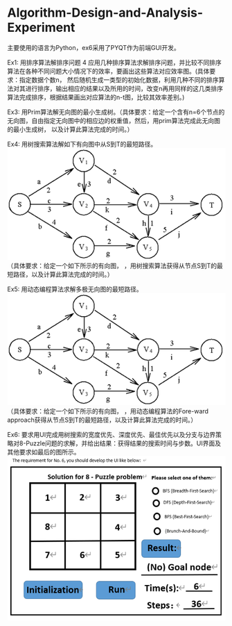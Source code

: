 # Algorithm-Design-and-Analysis-Experiment
主要使用的语言为Python，ex6采用了PYQT作为前端GUI开发。

Ex1:
用排序算法解排序问题	4	应用几种排序算法求解排序问题，并比较不同排序算法在各种不同问题大小情况下的效率，要画出这些算法对应效率图。(具体要求：指定数据个数n， 然后随机生成一类型的初始化数据，利用几种不同的排序算法对其进行排序，输出相应的结果以及所用的时间，改变n再用同样的这几类排序算法完成排序，根据结果画出对应算法的n-t图，比较其效率差别。)

Ex3:
用Prim算法解无向图的最小生成树。（具体要求：给定一个含有n=6个节点的无向图，自由指定无向图中的相应边的权重值，然后，用prim算法完成此无向图的最小生成树， 以及计算此算法完成的时间。）

Ex4:
用树搜索算法解如下有向图中从S到T的最短路径。
<br>
![image](https://github.com/GREATCJZ/Algorithm-Design-and-Analysis-Experiment/blob/main/figure/ex4_ex5.png)
<br>
（具体要求：给定一个如下所示的有向图， ，用树搜索算法获得从节点S到T的最短路径，以及计算此算法完成的时间。）

Ex5:
用动态编程算法求解多极无向图的最短路径。
<br>
![image](https://github.com/GREATCJZ/Algorithm-Design-and-Analysis-Experiment/blob/main/figure/ex4_ex5.png)
<br>
（具体要求：给定一个如下所示的有向图， ，用动态编程算法的Fore-ward approach获得从节点S到T的最短路径，以及计算此算法完成的时间。）

Ex6:
要求用UI完成用树搜索的宽度优先、深度优先、最佳优先以及分支与边界策略对8-Puzzle问题的求解，并给出结果：获得结果的搜索时间与步数。UI界面及其他要求如最后的图所示。
<br>
![image](https://github.com/GREATCJZ/Algorithm-Design-and-Analysis-Experiment/blob/main/figure/ex6.png)
